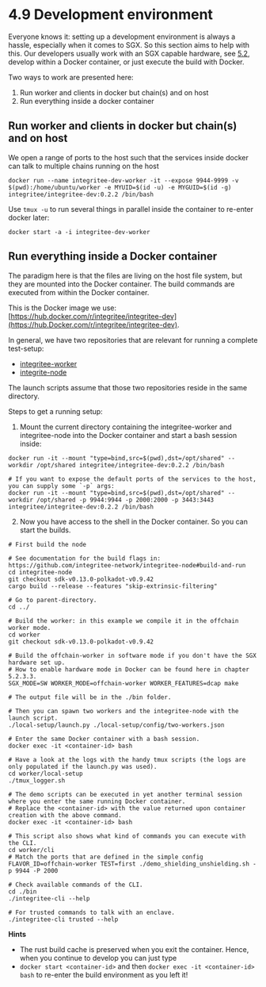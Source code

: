 # 4.9 Development environment
Everyone knows it: setting up a development environment is always a hassle, especially when it comes to SGX. So this 
section aims to help with this. Our developers usually work with an SGX capable hardware, see
[5.2](../5-nodes-and-infrastructure/5.2-how-to-set-up-and-run-a-sidechain-or-tocw-node), develop within a Docker 
container, or just execute the build with Docker. 

Two ways to work are presented here:
1. Run worker and clients in docker but chain(s) and on host
2. Run everything inside a docker container

## Run worker and clients in docker but chain(s) and on host

We open a range of ports to the host such that the services inside docker can talk to multiple chains running on the host
```
docker run --name integritee-dev-worker -it --expose 9944-9999 -v $(pwd):/home/ubuntu/worker -e MYUID=$(id -u) -e MYGUID=$(id -g) integritee/integritee-dev:0.2.2 /bin/bash
```

Use `tmux -u` to run several things in parallel inside the container
to re-enter docker later:

`docker start -a -i integritee-dev-worker`

## Run everything inside a Docker container
The paradigm here is that the files are living on the host file system, but they are mounted into the Docker container.
The build commands are executed from within the Docker container.

This is the Docker image we use: [https://hub.docker.com/r/integritee/integritee-dev](https://hub.Docker.com/r/integritee/integritee-dev).

In general, we have two repositories that are relevant for running a complete test-setup:
- [integritee-worker](https://github.com/integritee-network/worker)
- [integrite-node](https://github.com/integritee-network/integritee-node)

The launch scripts assume that those two repositories reside in the same directory.

Steps to get a running setup:

1. Mount the current directory containing the integritee-worker and integritee-node into the Docker container and start a bash session inside: 
```shell
docker run -it --mount "type=bind,src=$(pwd),dst=/opt/shared" --workdir /opt/shared integritee/integritee-dev:0.2.2 /bin/bash

# If you want to expose the default ports of the services to the host, you can supply some `-p` args:
docker run -it --mount "type=bind,src=$(pwd),dst=/opt/shared" --workdir /opt/shared -p 9944:9944 -p 2000:2000 -p 3443:3443 integritee/integritee-dev:0.2.2 /bin/bash
```
2. Now you have access to the shell in the Docker container. So you can start the builds.
```shell
# First build the node

# See documentation for the build flags in: https://github.com/integritee-network/integritee-node#build-and-run
cd integritee-node
git checkout sdk-v0.13.0-polkadot-v0.9.42
cargo build --release --features "skip-extrinsic-filtering"

# Go to parent-directory.
cd ../

# Build the worker: in this example we compile it in the offchain worker mode.
cd worker
git checkout sdk-v0.13.0-polkadot-v0.9.42

# Build the offchain-worker in software mode if you don't have the SGX hardware set up.
# How to enable hardware mode in Docker can be found here in chapter 5.2.3.3.
SGX_MODE=SW WORKER_MODE=offchain-worker WORKER_FEATURES=dcap make

# The output file will be in the ./bin folder.

# Then you can spawn two workers and the integritee-node with the launch script.
./local-setup/launch.py ./local-setup/config/two-workers.json

# Enter the same Docker container with a bash session.
docker exec -it <container-id> bash
 
# Have a look at the logs with the handy tmux scripts (the logs are only populated if the launch.py was used).
cd worker/local-setup
./tmux_logger.sh
 
# The demo scripts can be executed in yet another terminal session where you enter the same running Docker container.
# Replace the <container-id> with the value returned upon container creation with the above command.
docker exec -it <container-id> bash

# This script also shows what kind of commands you can execute with the CLI.
cd worker/cli
# Match the ports that are defined in the simple config
FLAVOR_ID=offchain-worker TEST=first ./demo_shielding_unshielding.sh -p 9944 -P 2000

# Check available commands of the CLI.
cd ./bin
./integritee-cli --help

# For trusted commands to talk with an enclave.
./integritee-cli trusted --help

```

**Hints**
* The rust build cache is preserved when you exit the container. Hence, when you continue to develop you can just type
* `docker start <container-id>` and then `docker exec -it <container-id> bash` to re-enter the build environment as
you left it!

